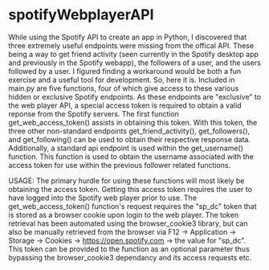 # spotifyWebplayerAPI

While using the Spotify API to create an app in Python, I discovered that three extremely useful endpoints were missing from the offical API.
These being a way to get friend activity (seen currently in the Spotify desktop app and previously in the Spotify webapp), the followers of a 
user, and the users followed by a user. I figured finding a workaround would be both a fun exercise and a useful tool for development. So, 
here it is. Included in main.py are five functions, four of which give access to these various hidden or exclusive Spotify endpoints.
As these endpoints are "exclusive" to the web player API, a special access token is required to obtain a valid reponse from the Spotify servers.
The first function get_web_access_token() assists in obtaining this token.
With this token, the three other non-standard endpoints get_friend_activity(), get_followers(), and get_following() can be used to obtain
their respective response data.
Additionally, a standard api endpoint is used within the get_username() function. This function is used to obtain the username associated with 
the access token for use within the previous follower related functions. 

USAGE: The primary hurdle for using these functions will most likely be obtaining the access token. Getting this access token requires the 
user to have logged into the Spotify web player prior to use. The get_web_access_token() function's request requires the "sp_dc" token that 
is stored as a browser cookie upon login to the web player. The token retrieval has been automated using the browser_cookie3 library, but can
also be manually retrieved from the browser via F12 -> Application -> Storage -> Cookies -> https://open.spotify.com -> the value for "sp_dc".
This token can be provided to the function as an optional parameter thus bypassing the browser_cookie3 dependancy and its access requests etc. 
